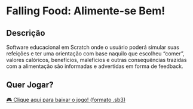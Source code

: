 # Falling Food: Alimente-se Bem!

## Descrição
Software educacional em Scratch onde o usuário poderá simular suas refeições e ter uma orientação com base naquilo que escolheu “comer”, valores calóricos, benefícios, malefícios e outras consequências trazidas com a alimentação são informadas e advertidas em forma de feedback.

## Quer Jogar?
[🎮 Clique aqui para baixar o jogo! (formato .sb3)](https://github.com/anddre0/falling-food/raw/master/Falling%20Food_%20Alimente-se%20Bem!.sb3)
